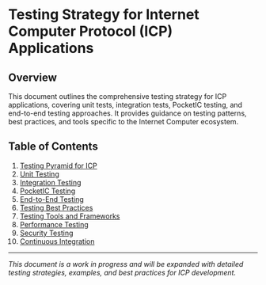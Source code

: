 # Testing Strategy for Internet Computer Protocol (ICP) Applications

## Overview

This document outlines the comprehensive testing strategy for ICP applications, covering unit tests, integration tests, PocketIC testing, and end-to-end testing approaches. It provides guidance on testing patterns, best practices, and tools specific to the Internet Computer ecosystem.

## Table of Contents

1. [Testing Pyramid for ICP](#testing-pyramid-for-icp)
2. [Unit Testing](#unit-testing)
3. [Integration Testing](#integration-testing)
4. [PocketIC Testing](#pocketic-testing)
5. [End-to-End Testing](#end-to-end-testing)
6. [Testing Best Practices](#testing-best-practices)
7. [Testing Tools and Frameworks](#testing-tools-and-frameworks)
8. [Performance Testing](#performance-testing)
9. [Security Testing](#security-testing)
10. [Continuous Integration](#continuous-integration)

---

_This document is a work in progress and will be expanded with detailed testing strategies, examples, and best practices for ICP development._
